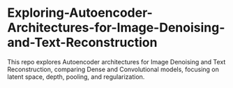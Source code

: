 # Exploring-Autoencoder-Architectures-for-Image-Denoising-and-Text-Reconstruction
This repo explores Autoencoder architectures for Image Denoising and Text Reconstruction, comparing Dense and Convolutional models, focusing on latent space, depth, pooling, and regularization.
